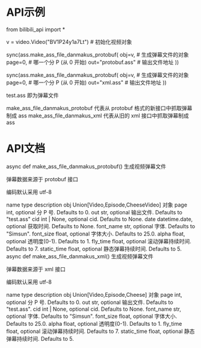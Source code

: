 # API示例

from bilibili_api import * 

v = video.Video("BV1P24y1a7Lt") # 初始化视频对象 

sync(ass.make_ass_file_danmakus_protobuf( 
obj=v, # 生成弹幕文件的对象 
page=0, # 哪一个分 P (从 0 开始) 
out="protobuf.ass" # 输出文件地址 
)) 

sync(ass.make_ass_file_danmakus_protobuf( 
obj=v, # 生成弹幕文件的对象 
page=0, # 哪一个分 P (从 0 开始) 
out="xml.ass" # 输出文件地址 
)) 

test.ass 即为弹幕文件 

make_ass_file_danmakus_protobuf 代表从 protobuf 格式的新接口中抓取弹幕制成 ass 
make_ass_file_danmakus_xml 代表从旧的 xml 接口中抓取弹幕制成 ass


# API文档

async def make_ass_file_danmakus_protobuf() 
生成视频弹幕文件 

弹幕数据来源于 protobuf 接口 

编码默认采用 utf-8 

name type description 
obj Union[Video,Episode,CheeseVideo] 对象 
page int, optional 分 P 号. Defaults to 0. 
out str, optional 输出文件. Defaults to "test.ass" 
cid int | None, optional cid. Defaults to None. 
date datetime.date, optional 获取时间. Defaults to None. 
font_name str, optional 字体. Defaults to "Simsun". 
font_size float, optional 字体大小. Defaults to 25.0. 
alpha float, optional 透明度(0-1). Defaults to 1. 
fly_time float, optional 滚动弹幕持续时间. Defaults to 7. 
static_time float, optional 静态弹幕持续时间. Defaults to 5. 
async def make_ass_file_danmakus_xml() 
生成视频弹幕文件 

弹幕数据来源于 xml 接口 

编码默认采用 utf-8 

name type description 
obj Union[Video,Episode,Cheese] 对象 
page int, optional 分 P 号. Defaults to 0. 
out str, optional 输出文件. Defaults to "test.ass". 
cid int | None, optional cid. Defaults to None. 
font_name str, optional 字体. Defaults to "Simsun". 
font_size float, optional 字体大小. Defaults to 25.0. 
alpha float, optional 透明度(0-1). Defaults to 1. 
fly_time float, optional 滚动弹幕持续时间. Defaults to 7. 
static_time float, optional 静态弹幕持续时间. Defaults to 5.